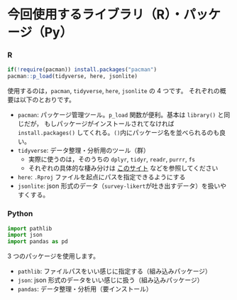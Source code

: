 # 今回使用するライブラリ（R）・パッケージ（Py）

### R

```r
if(!require(pacman)) install.packages("pacman")
pacman::p_load(tidyverse, here, jsonlite)
```

使用するのは，`pacman`, `tidyverse`, `here`, `jsonlite` の 4 つです。
それぞれの概要は以下のとおりです。

- `pacman`: パッケージ管理ツール。`p_load` 関数が便利。基本は `library()` と同じだが， もしパッケージがインストールされてなければ `install.packages()` してくれる。`()`内にパッケージ名を並べられるのも良い。
- `tidyverse`: データ整理・分析用のツール（群）
  - 実際に使うのは，そのうちの `dplyr`, `tidyr`, `readr`, `purrr`, `fs`
  - それぞれの具体的な棲み分けは [このサイト](https://heavywatal.github.io/rstats/dplyr.html) などを参照してください
- `here`: `.Rproj` ファイルを起点にパスを指定できるようにする
- `jsonlite`: json 形式のデータ（`survey-likert`が吐き出すデータ）を扱いやすくする。

### Python

```python
import pathlib
import json
import pandas as pd
```

3 つのパッケージを使用します。

- `pathlib`: ファイルパスをいい感じに指定する（組み込みパッケージ）
- `json`: json 形式のデータをいい感じに扱う（組み込みパッケージ）
- `pandas`: データ整理・分析用（要インストール）
